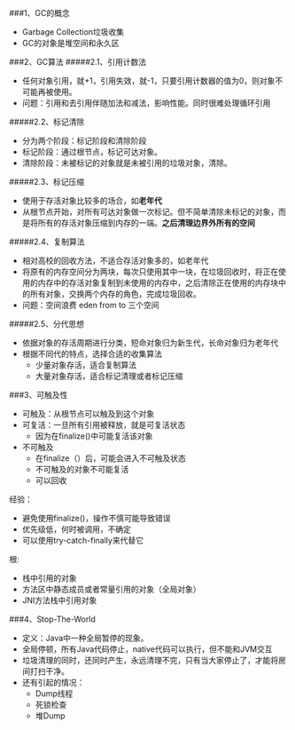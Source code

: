 ###1、GC的概念
* Garbage Collection垃圾收集
* GC的对象是堆空间和永久区

###2、GC算法
#####2.1、引用计数法
* 任何对象引用，就+1，引用失效，就-1，只要引用计数器的值为0，则对象不可能再被使用。
* 问题：引用和去引用伴随加法和减法，影响性能。同时很难处理循环引用

#####2.2、标记清除
* 分为两个阶段：标记阶段和清除阶段
* 标记阶段：通过根节点，标记可达对象。
* 清除阶段：未被标记的对象就是未被引用的垃圾对象，清除。

#####2.3、标记压缩
* 使用于存活对象比较多的场合，如**老年代**
* 从根节点开始，对所有可达对象做一次标记。但不简单清除未标记的对象，而是将所有的存活对象压缩到内存的一端。**之后清理边界外所有的空间**

#####2.4、复制算法
* 相对高校的回收方法，不适合存活对象多的，如老年代
* 将原有的内存空间分为两块，每次只使用其中一块，在垃圾回收时，将正在使用的内存中的存活对象复制到未使用的内存中，之后清除正在使用的内存块中的所有对象，交换两个内存的角色，完成垃圾回收。
* 问题：空间浪费
eden from to 三个空间

#####2.5、分代思想
* 依据对象的存活周期进行分类，短命对象归为新生代，长命对象归为老年代
* 根据不同代的特点，选择合适的收集算法
	* 少量对象存活，适合复制算法
	* 大量对象存活，适合标记清理或者标记压缩

###3、可触及性
* 可触及：从根节点可以触及到这个对象
* 可复活：一旦所有引用被释放，就是可复活状态
	* 因为在finalize()中可能复活该对象
* 不可触及
	* 在finalize（）后，可能会进入不可触及状态
	* 不可触及的对象不可能复活
	* 可以回收

经验：
* 避免使用finalize()，操作不慎可能导致错误
* 优先级低，何时被调用，不确定
* 可以使用try-catch-finally来代替它

根:
* 栈中引用的对象
* 方法区中静态成员或者常量引用的对象（全局对象）
* JNI方法栈中引用对象

###4、Stop-The-World
* 定义：Java中一种全局暂停的现象。
* 全局停顿，所有Java代码停止，native代码可以执行，但不能和JVM交互
* 垃圾清理的同时，还同时产生，永远清理不完，只有当大家停止了，才能将房间打扫干净。
* 还有引起的情况：
	* Dump线程
	* 死锁检查
	* 堆Dump






